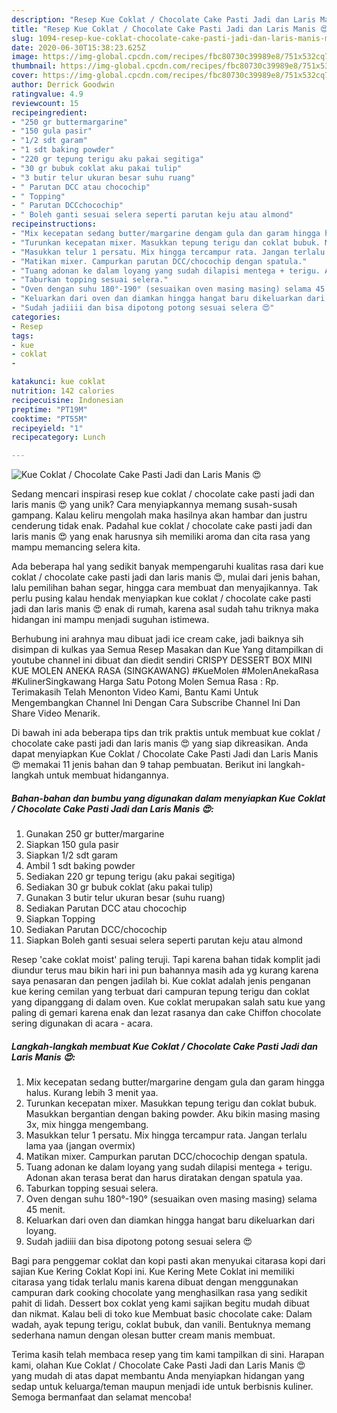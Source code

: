 ```yaml
---
description: "Resep Kue Coklat / Chocolate Cake Pasti Jadi dan Laris Manis 😍, Menggugah Selera"
title: "Resep Kue Coklat / Chocolate Cake Pasti Jadi dan Laris Manis 😍, Menggugah Selera"
slug: 1094-resep-kue-coklat-chocolate-cake-pasti-jadi-dan-laris-manis-menggugah-selera
date: 2020-06-30T15:38:23.625Z
image: https://img-global.cpcdn.com/recipes/fbc80730c39989e8/751x532cq70/kue-coklat-chocolate-cake-pasti-jadi-dan-laris-manis-😍-foto-resep-utama.jpg
thumbnail: https://img-global.cpcdn.com/recipes/fbc80730c39989e8/751x532cq70/kue-coklat-chocolate-cake-pasti-jadi-dan-laris-manis-😍-foto-resep-utama.jpg
cover: https://img-global.cpcdn.com/recipes/fbc80730c39989e8/751x532cq70/kue-coklat-chocolate-cake-pasti-jadi-dan-laris-manis-😍-foto-resep-utama.jpg
author: Derrick Goodwin
ratingvalue: 4.9
reviewcount: 15
recipeingredient:
- "250 gr buttermargarine"
- "150 gula pasir"
- "1/2 sdt garam"
- "1 sdt baking powder"
- "220 gr tepung terigu aku pakai segitiga"
- "30 gr bubuk coklat aku pakai tulip"
- "3 butir telur ukuran besar suhu ruang"
- " Parutan DCC atau chocochip"
- " Topping"
- " Parutan DCCchocochip"
- " Boleh ganti sesuai selera seperti parutan keju atau almond"
recipeinstructions:
- "Mix kecepatan sedang butter/margarine dengam gula dan garam hingga halus. Kurang lebih 3 menit yaa."
- "Turunkan kecepatan mixer. Masukkan tepung terigu dan coklat bubuk. Masukkan bergantian dengan baking powder. Aku bikin masing masing 3x, mix hingga mengembang."
- "Masukkan telur 1 persatu. Mix hingga tercampur rata. Jangan terlalu lama yaa (jangan overmix)"
- "Matikan mixer. Campurkan parutan DCC/chocochip dengan spatula."
- "Tuang adonan ke dalam loyang yang sudah dilapisi mentega + terigu. Adonan akan terasa berat dan harus diratakan dengan spatula yaa."
- "Taburkan topping sesuai selera."
- "Oven dengan suhu 180°-190° (sesuaikan oven masing masing) selama 45 menit."
- "Keluarkan dari oven dan diamkan hingga hangat baru dikeluarkan dari loyang."
- "Sudah jadiiii dan bisa dipotong potong sesuai selera 😍"
categories:
- Resep
tags:
- kue
- coklat
- 

katakunci: kue coklat  
nutrition: 142 calories
recipecuisine: Indonesian
preptime: "PT19M"
cooktime: "PT55M"
recipeyield: "1"
recipecategory: Lunch

---
```



![Kue Coklat / Chocolate Cake Pasti Jadi dan Laris Manis 😍](https://img-global.cpcdn.com/recipes/fbc80730c39989e8/751x532cq70/kue-coklat-chocolate-cake-pasti-jadi-dan-laris-manis-😍-foto-resep-utama.jpg)

Sedang mencari inspirasi resep kue coklat / chocolate cake pasti jadi dan laris manis 😍 yang unik? Cara menyiapkannya memang susah-susah gampang. Kalau keliru mengolah maka hasilnya akan hambar dan justru cenderung tidak enak. Padahal kue coklat / chocolate cake pasti jadi dan laris manis 😍 yang enak harusnya sih memiliki aroma dan cita rasa yang mampu memancing selera kita.

Ada beberapa hal yang sedikit banyak mempengaruhi kualitas rasa dari kue coklat / chocolate cake pasti jadi dan laris manis 😍, mulai dari jenis bahan, lalu pemilihan bahan segar, hingga cara membuat dan menyajikannya. Tak perlu pusing kalau hendak menyiapkan kue coklat / chocolate cake pasti jadi dan laris manis 😍 enak di rumah, karena asal sudah tahu triknya maka hidangan ini mampu menjadi suguhan istimewa.

Berhubung ini arahnya mau dibuat jadi ice cream cake, jadi baiknya sih disimpan di kulkas yaa Semua Resep Masakan dan Kue Yang ditampilkan di youtube channel ini dibuat dan diedit sendiri CRISPY DESSERT BOX MINI KUE MOLEN ANEKA RASA (SINGKAWANG) #KueMolen #MolenAnekaRasa #KulinerSingkawang Harga Satu Potong Molen Semua Rasa : Rp. Terimakasih Telah Menonton Video Kami, Bantu Kami Untuk Mengembangkan Channel Ini Dengan Cara Subscribe Channel Ini Dan Share Video Menarik.


Di bawah ini ada beberapa tips dan trik praktis untuk membuat kue coklat / chocolate cake pasti jadi dan laris manis 😍 yang siap dikreasikan. Anda dapat menyiapkan Kue Coklat / Chocolate Cake Pasti Jadi dan Laris Manis 😍 memakai 11 jenis bahan dan 9 tahap pembuatan. Berikut ini langkah-langkah untuk membuat hidangannya.

<!--inarticleads1-->

##### Bahan-bahan dan bumbu yang digunakan dalam menyiapkan Kue Coklat / Chocolate Cake Pasti Jadi dan Laris Manis 😍:

1. Gunakan 250 gr butter/margarine
1. Siapkan 150 gula pasir
1. Siapkan 1/2 sdt garam
1. Ambil 1 sdt baking powder
1. Sediakan 220 gr tepung terigu (aku pakai segitiga)
1. Sediakan 30 gr bubuk coklat (aku pakai tulip)
1. Gunakan 3 butir telur ukuran besar (suhu ruang)
1. Sediakan  Parutan DCC atau chocochip
1. Siapkan  Topping
1. Sediakan  Parutan DCC/chocochip
1. Siapkan  Boleh ganti sesuai selera seperti parutan keju atau almond


Resep &#39;cake coklat moist&#39; paling teruji. Tapi karena bahan tidak komplit jadi diundur terus mau bikin hari ini pun bahannya masih ada yg kurang karena saya penasaran dan pengen jadilah bi. Kue coklat adalah jenis penganan kue kering cemilan yang terbuat dari campuran tepung terigu dan coklat yang dipanggang di dalam oven. Kue coklat merupakan salah satu kue yang paling di gemari karena enak dan lezat rasanya dan cake Chiffon chocolate sering digunakan di acara - acara. 

<!--inarticleads2-->

##### Langkah-langkah membuat Kue Coklat / Chocolate Cake Pasti Jadi dan Laris Manis 😍:

1. Mix kecepatan sedang butter/margarine dengam gula dan garam hingga halus. Kurang lebih 3 menit yaa.
1. Turunkan kecepatan mixer. Masukkan tepung terigu dan coklat bubuk. Masukkan bergantian dengan baking powder. Aku bikin masing masing 3x, mix hingga mengembang.
1. Masukkan telur 1 persatu. Mix hingga tercampur rata. Jangan terlalu lama yaa (jangan overmix)
1. Matikan mixer. Campurkan parutan DCC/chocochip dengan spatula.
1. Tuang adonan ke dalam loyang yang sudah dilapisi mentega + terigu. Adonan akan terasa berat dan harus diratakan dengan spatula yaa.
1. Taburkan topping sesuai selera.
1. Oven dengan suhu 180°-190° (sesuaikan oven masing masing) selama 45 menit.
1. Keluarkan dari oven dan diamkan hingga hangat baru dikeluarkan dari loyang.
1. Sudah jadiiii dan bisa dipotong potong sesuai selera 😍


Bagi para penggemar coklat dan kopi pasti akan menyukai citarasa kopi dari sajian Kue Kering Coklat Kopi ini. Kue Kering Mete Coklat ini memiliki citarasa yang tidak terlalu manis karena dibuat dengan menggunakan campuran dark cooking chocolate yang menghasilkan rasa yang sedikit pahit di lidah. Dessert box coklat yeng kami sajikan begitu mudah dibuat dan nikmat. Kalau beli di toko kue Membuat basic chocolate cake: Dalam wadah, ayak tepung terigu, coklat bubuk, dan vanili. Bentuknya memang sederhana namun dengan olesan butter cream manis membuat. 

Terima kasih telah membaca resep yang tim kami tampilkan di sini. Harapan kami, olahan Kue Coklat / Chocolate Cake Pasti Jadi dan Laris Manis 😍 yang mudah di atas dapat membantu Anda menyiapkan hidangan yang sedap untuk keluarga/teman maupun menjadi ide untuk berbisnis kuliner. Semoga bermanfaat dan selamat mencoba!

